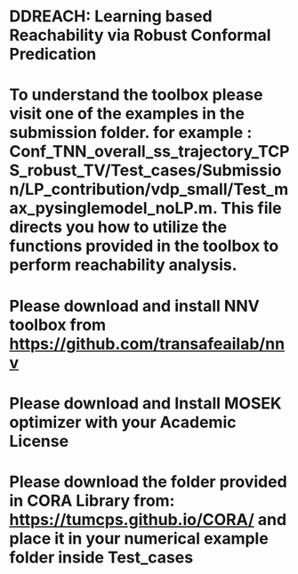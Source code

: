 # DDREACH:  Learning based Reachability via Robust Conformal Predication

# To understand the toolbox please visit one of the examples in the submission folder. for example :  Conf_TNN_overall_ss_trajectory_TCPS_robust_TV/Test_cases/Submission/LP_contribution/vdp_small/Test_max_pysinglemodel_noLP.m.   This file directs you how to utilize the functions provided in the toolbox to perform reachability analysis.  

#  Please download and install NNV toolbox from https://github.com/transafeailab/nnv
#  Please download and Install MOSEK optimizer with your Academic License
#  Please download the folder provided in CORA Library from: https://tumcps.github.io/CORA/ and place it in your numerical example folder inside Test_cases
